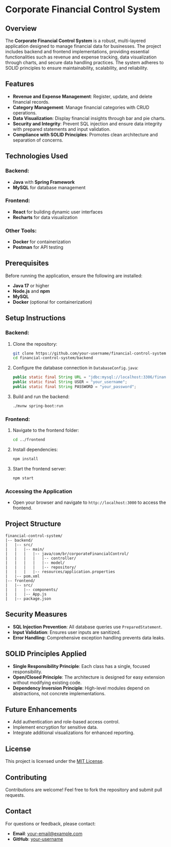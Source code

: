 # Corporate Financial Control System

## Overview
The **Corporate Financial Control System** is a robust, multi-layered application designed to manage financial data for businesses. The project includes backend and frontend implementations, providing essential functionalities such as revenue and expense tracking, data visualization through charts, and secure data handling practices. The system adheres to SOLID principles to ensure maintainability, scalability, and reliability.

## Features
- **Revenue and Expense Management**: Register, update, and delete financial records.
- **Category Management**: Manage financial categories with CRUD operations.
- **Data Visualization**: Display financial insights through bar and pie charts.
- **Security and Integrity**: Prevent SQL injection and ensure data integrity with prepared statements and input validation.
- **Compliance with SOLID Principles**: Promotes clean architecture and separation of concerns.

## Technologies Used
### Backend:
- **Java** with **Spring Framework**
- **MySQL** for database management

### Frontend:
- **React** for building dynamic user interfaces
- **Recharts** for data visualization

### Other Tools:
- **Docker** for containerization
- **Postman** for API testing

## Prerequisites
Before running the application, ensure the following are installed:
- **Java 17** or higher
- **Node.js** and **npm**
- **MySQL**
- **Docker** (optional for containerization)

## Setup Instructions
### Backend:
1. Clone the repository:
   ```bash
   git clone https://github.com/your-username/financial-control-system.git
   cd financial-control-system/backend
   ```
2. Configure the database connection in `DatabaseConfig.java`:
   ```java
   public static final String URL = "jdbc:mysql://localhost:3306/financial_db";
   public static final String USER = "your_username";
   public static final String PASSWORD = "your_password";
   ```
3. Build and run the backend:
   ```bash
   ./mvnw spring-boot:run
   ```

### Frontend:
1. Navigate to the frontend folder:
   ```bash
   cd ../frontend
   ```
2. Install dependencies:
   ```bash
   npm install
   ```
3. Start the frontend server:
   ```bash
   npm start
   ```

### Accessing the Application
- Open your browser and navigate to `http://localhost:3000` to access the frontend.

## Project Structure
```
financial-control-system/
|-- backend/
|   |-- src/
|   |   |-- main/
|   |   |   |-- java/com/br/corporateFinancialControl/
|   |   |   |   |-- controller/
|   |   |   |   |-- model/
|   |   |   |   |-- repository/
|   |   |   |-- resources/application.properties
|   |-- pom.xml
|-- frontend/
|   |-- src/
|   |   |-- components/
|   |   |-- App.js
|   |-- package.json
```

## Security Measures
- **SQL Injection Prevention**: All database queries use `PreparedStatement`.
- **Input Validation**: Ensures user inputs are sanitized.
- **Error Handling**: Comprehensive exception handling prevents data leaks.

## SOLID Principles Applied
- **Single Responsibility Principle**: Each class has a single, focused responsibility.
- **Open/Closed Principle**: The architecture is designed for easy extension without modifying existing code.
- **Dependency Inversion Principle**: High-level modules depend on abstractions, not concrete implementations.

## Future Enhancements
- Add authentication and role-based access control.
- Implement encryption for sensitive data.
- Integrate additional visualizations for enhanced reporting.

## License
This project is licensed under the [MIT License](LICENSE).

## Contributing
Contributions are welcome! Feel free to fork the repository and submit pull requests.

## Contact
For questions or feedback, please contact:
- **Email**: your-email@example.com
- **GitHub**: [your-username](https://github.com/your-username)

